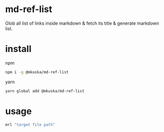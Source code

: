 # md-ref-list
Glob all list of links inside markdown & fetch its title & generate markdown list.

# install

npm
```bash
npm i -g @mkuska/md-ref-list
```

yarn
```bash
yarn global add @mkuska/md-ref-list
```

# usage
```bash
mrl "target file path"
```

